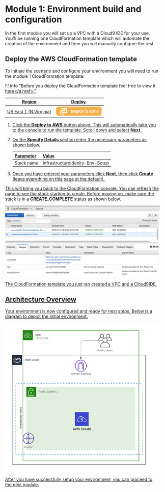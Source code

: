 # Module 1: Environment build and configuration

In the first module you will set up a VPC with a Cloud9 IDE for your use.  You'll be running one CloudFormation template which will automate the creation of the environment and then you will manually configure the rest.

## Deploy the AWS CloudFormation template

To initiate the scenario and configure your environment you will need to run the module 1 CloudFormation template:

!!! info "Before you deploy the CloudFormation template feel free to view it <a href="https://github.com/meggers0/Infrastructure-Identity-Workshop/blob/PR-000/templates/01-environment-setup.yaml" target="_blank">here</a href>."

Region| Deploy
------|-----
US East 1 (N.Virginia) | <a href="https://console.aws.amazon.com/cloudformation/home?region=us-east-1#/stacks/new?stackName=InfrastructureIdentity-Env-Setup&templateURL=https://megoneil-lab.s3-us-west-2.amazonaws.com/01-environment-setup.yaml" target="_blank">![Deploy Module 1 in us-west-2](./images/deploy-to-aws.png)</a>

1. Click the **Deploy to AWS** button above.  This will automatically take you to the console to run the template. Scroll down and select **Next**.

2. On the **Specify Details** section enter the necessary parameters as shown below.

	| Parameter | Value  |
	|---|---|
	| Stack name | InfrastructureIdenity-Env-Setup  |

3. Once you have entered your parameters click **Next**, then click **Create** \(leave everything on this page at the default\).

This will bring you back to the CloudFormation console. You can refresh the page to see the stack starting to create. Before moving on, make sure the stack is in a **CREATE_COMPLETE** status as shown below.

![Stack Complete](./images/01-stack-complete.png)

The CloudFormation template you just ran created a VPC and a Cloud9IDE.


## Architecture Overview

Your environment is now configured and ready for next steps.  Below is a diagram to depict the initial environment.

![VPC](./images/01-IdentityInfrastructure-Env-Setup.png)

After you have successfully setup your environment, you can proceed to the next module.

